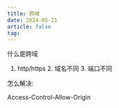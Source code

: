```yaml
---
title: 跨域
date: 2024-05-21
article: false
tag:
---
```


什么是跨域  
 
1. http/https 2. 域名不同 3. 端口不同

怎么解决:  
  
Access-Control-Allow-Origin
